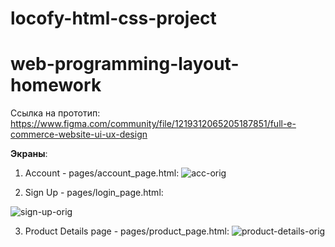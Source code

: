 
  # locofy-html-css-project

 # web-programming-layout-homework

Ссылка на прототип: https://www.figma.com/community/file/1219312065205187851/full-e-commerce-website-ui-ux-design 

**Экраны**:
1) Account - pages/account_page.html:
![acc-orig](https://github.com/tivakhrusheva/web-programming-layout-homework/assets/91075802/ec958af8-a846-4633-8de7-720c0921cff6)

2) Sign Up - pages/login_page.html:

![sign-up-orig](https://github.com/tivakhrusheva/web-programming-layout-homework/assets/91075802/c054b3b6-90b5-4aca-94c9-d1b1857eccf4)


3) Product Details page - pages/product_page.html:
![product-details-orig](https://github.com/tivakhrusheva/web-programming-layout-homework/assets/91075802/f2a96636-2c12-4fef-9358-0abf833187f2)

